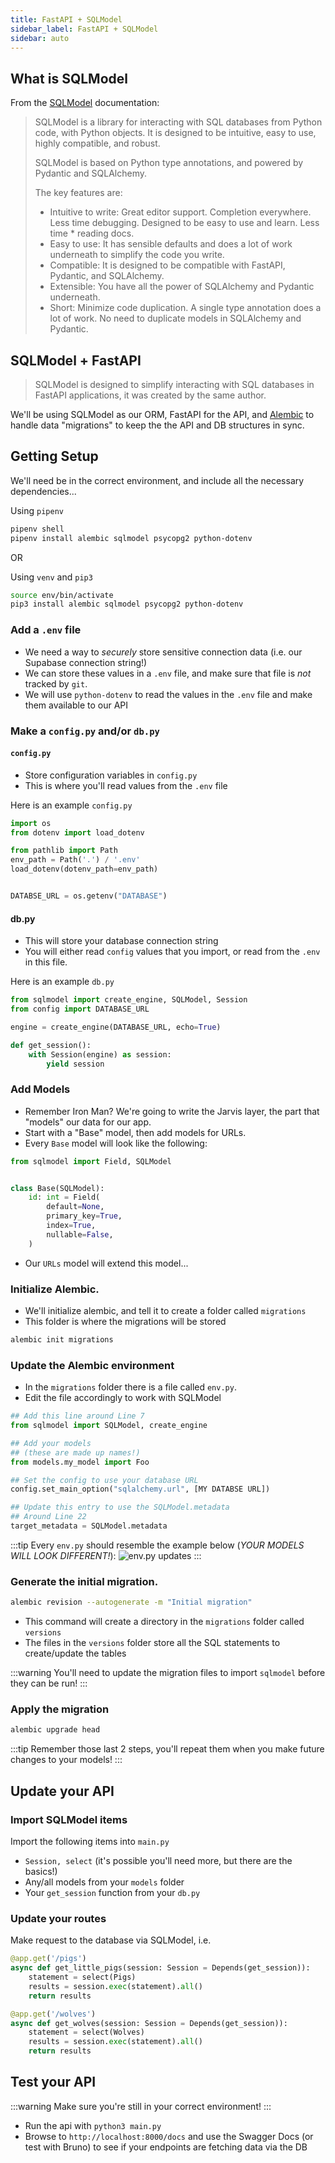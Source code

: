 ```yaml
---
title: FastAPI + SQLModel
sidebar_label: FastAPI + SQLModel
sidebar: auto
---
```


<!-- markdownlint-disable no-trailing-punctuation -->

## What is SQLModel

From the [SQLModel](https://sqlmodel.tiangolo.com/db-to-code/) documentation:

> SQLModel is a library for interacting with SQL databases from Python code, with Python objects. It is designed to be intuitive, easy to use, highly compatible, and robust.
>
> SQLModel is based on Python type annotations, and powered by Pydantic and SQLAlchemy.
>
> The key features are:
>
> - Intuitive to write: Great editor support. Completion everywhere. Less time debugging. Designed to be easy to use and learn. Less time \* reading docs.
> - Easy to use: It has sensible defaults and does a lot of work underneath to simplify the code you write.
> - Compatible: It is designed to be compatible with FastAPI, Pydantic, and SQLAlchemy.
> - Extensible: You have all the power of SQLAlchemy and Pydantic underneath.
> - Short: Minimize code duplication. A single type annotation does a lot of work. No need to duplicate models in SQLAlchemy and Pydantic.

## SQLModel + FastAPI

> SQLModel is designed to simplify interacting with SQL databases in FastAPI applications, it was created by the same author.

We'll be using SQLModel as our ORM, FastAPI for the API, and [Alembic](https://alembic.sqlalchemy.org/en/latest/) to handle data "migrations" to keep the the API and DB structures in sync.

## Getting Setup

We'll need be in the correct environment, and include all the necessary dependencies...

Using `pipenv`

```bash
pipenv shell
pipenv install alembic sqlmodel psycopg2 python-dotenv
```

OR

Using `venv` and `pip3`

```bash
source env/bin/activate
pip3 install alembic sqlmodel psycopg2 python-dotenv
```

### Add a `.env` file

- We need a way to _securely_ store sensitive connection data (i.e. our Supabase connection string!)
- We can store these values in a `.env` file, and make sure that file is _not_ tracked by `git`.
- We will use `python-dotenv` to read the values in the `.env` file and make them available to our API

### Make a `config.py` and/or `db.py`

#### `config.py`

- Store configuration variables in `config.py`
- This is where you'll read values from the `.env` file

Here is an example `config.py`

```py
import os
from dotenv import load_dotenv

from pathlib import Path
env_path = Path('.') / '.env'
load_dotenv(dotenv_path=env_path)


DATABSE_URL = os.getenv("DATABASE")
```

#### db.py

- This will store your database connection string
- You will either read `config` values that you import, or read from the `.env` in this file.

Here is an example `db.py`

```py
from sqlmodel import create_engine, SQLModel, Session
from config import DATABASE_URL

engine = create_engine(DATABASE_URL, echo=True)

def get_session():
    with Session(engine) as session:
        yield session
```

### Add Models

- Remember Iron Man? We're going to write the Jarvis layer, the part that "models" our data for our app.
- Start with a "Base" model, then add models for URLs.
- Every `Base` model will look like the following:

```py
from sqlmodel import Field, SQLModel


class Base(SQLModel):
    id: int = Field(
        default=None,
        primary_key=True,
        index=True,
        nullable=False,
    )
```

- Our `URLs` model will extend this model...

### Initialize Alembic.

- We'll initialize alembic, and tell it to create a folder called `migrations`
- This folder is where the migrations will be stored

```sh
alembic init migrations
```

### Update the Alembic environment

- In the `migrations` folder there is a file called `env.py`.
- Edit the file accordingly to work with SQLModel

```py
## Add this line around Line 7
from sqlmodel import SQLModel, create_engine

## Add your models
## (these are made up names!)
from models.my_model import Foo

## Set the config to use your database URL
config.set_main_option("sqlalchemy.url", [MY DATABSE URL])

## Update this entry to use the SQLModel.metadata
## Around Line 22
target_metadata = SQLModel.metadata
```

:::tip
Every `env.py` should resemble the example below (_YOUR MODELS WILL LOOK DIFFERENT!_):
![env.py updates](./img/env_py_updates.png)
:::

### Generate the initial migration.

```sh
alembic revision --autogenerate -m "Initial migration"
```

- This command will create a directory in the `migrations` folder called `versions`
- The files in the `versions` folder store all the SQL statements to create/update the tables

:::warning
You'll need to update the migration files to import `sqlmodel` before they can be run!
:::

### Apply the migration

```sh
alembic upgrade head
```

:::tip
Remember those last 2 steps, you'll repeat them when you make future changes to your models!
:::

## Update your API

### Import SQLModel items

Import the following items into `main.py`

- `Session, select` (it's possible you'll need more, but there are the basics!)
- Any/all models from your `models` folder
- Your `get_session` function from your `db.py`

### Update your routes

Make request to the database via SQLModel, i.e.

```py
@app.get('/pigs')
async def get_little_pigs(session: Session = Depends(get_session)):
    statement = select(Pigs)
    results = session.exec(statement).all()
    return results

@app.get('/wolves')
async def get_wolves(session: Session = Depends(get_session)):
    statement = select(Wolves)
    results = session.exec(statement).all()
    return results
```

## Test your API

:::warning
Make sure you're still in your correct environment!
:::

- Run the api with `python3 main.py`
- Browse to `http://localhost:8000/docs` and use the Swagger Docs (or test with Bruno) to see if your endpoints are fetching data via the DB
